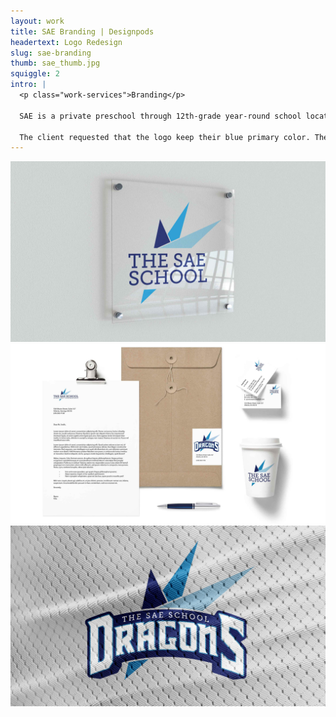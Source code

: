 ```yaml
---
layout: work
title: SAE Branding | Designpods
headertext: Logo Redesign
slug: sae-branding
thumb: sae_thumb.jpg
squiggle: 2
intro: |
  <p class="work-services">Branding</p>

  SAE is a private preschool through 12th-grade year-round school located in Mableton, Georgia. Their vision is to discover, protect, and nurture each child’s journey and use creativity to be exceptionally safe, innovative, and rigorous.

  The client requested that the logo keep their blue primary color. The original logo’s three circles were turned into three spikes to represent Science, Arts, and Entrepreneurship as well as allude to a form of a dragon, the school’s mascot. This logo was designed with my friends at <a href="https://www.porchlightatl.com" target="_blank">Porchlight</a>.
---
```


![](../img/work/SAE_1.jpg)
![](../img/work/SAE_2.jpg)
![](../img/work/SAE_3.jpg)
